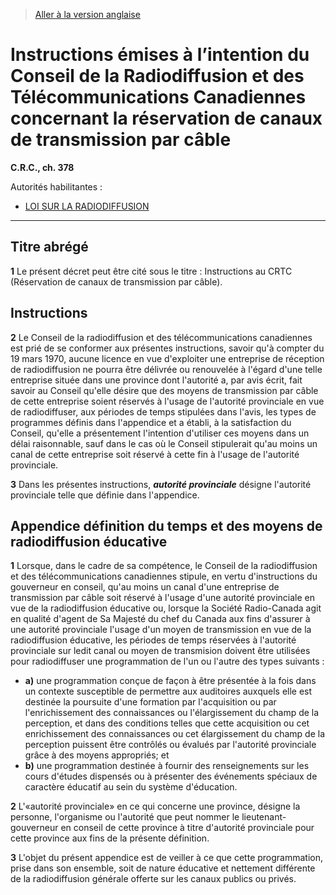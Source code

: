 > [Aller à la version anglaise](/en/Regulations/Consolidated%20Regulations%20of%20Canada/301-400/C.R.C.,%20c.%20378.md)

# Instructions émises à l’intention du Conseil de la Radiodiffusion et des Télécommunications Canadiennes concernant la réservation de canaux de transmission par câble

**C.R.C., ch. 378**

Autorités habilitantes : 
- [LOI SUR LA RADIODIFFUSION](/fr/Lois/Lois%20du%20Canada/1991/ch.%2011.md)

----------



## Titre abrégé


**1** Le présent décret peut être cité sous le titre : Instructions au CRTC (Réservation de canaux de transmission par câble).




## Instructions


**2** Le Conseil de la radiodiffusion et des télécommunications canadiennes est prié de se conformer aux présentes instructions, savoir qu'à compter du 19 mars 1970, aucune licence en vue d'exploiter une entreprise de réception de radiodiffusion ne pourra être délivrée ou renouvelée à l'égard d'une telle entreprise située dans une province dont l'autorité a, par avis écrit, fait savoir au Conseil qu'elle désire que des moyens de transmission par câble de cette entreprise soient réservés à l'usage de l'autorité provinciale en vue de radiodiffuser, aux périodes de temps stipulées dans l'avis, les types de programmes définis dans l'appendice et a établi, à la satisfaction du Conseil, qu'elle a présentement l'intention d'utiliser ces moyens dans un délai raisonnable, sauf dans le cas où le Conseil stipulerait qu'au moins un canal de cette entreprise soit réservé à cette fin à l'usage de l'autorité provinciale.



**3** Dans les présentes instructions, ***autorité provinciale*** désigne l'autorité provinciale telle que définie dans l'appendice.




## Appendice définition du temps et des moyens de radiodiffusion éducative
**1** Lorsque, dans le cadre de sa compétence, le Conseil de la radiodiffusion et des télécommunications canadiennes stipule, en vertu d'instructions du gouverneur en conseil, qu'au moins un canal d'une entreprise de transmission par câble soit réservé à l'usage d'une autorité provinciale en vue de la radiodiffusion éducative ou, lorsque la Société Radio-Canada agit en qualité d'agent de Sa Majesté du chef du Canada aux fins d'assurer à une autorité provinciale l'usage d'un moyen de transmission en vue de la radiodiffusion éducative, les périodes de temps réservées à l'autorité provinciale sur ledit canal ou moyen de transmision doivent être utilisées pour radiodiffuser une programmation de l'un ou l'autre des types suivants :
- **a)** une programmation conçue de façon à être présentée à la fois dans un contexte susceptible de permettre aux auditoires auxquels elle est destinée la poursuite d'une formation par l'acquisition ou par l'enrichissement des connaissances ou l'élargissement du champ de la perception, et dans des conditions telles que cette acquisition ou cet enrichissement des connaissances ou cet élargissement du champ de la perception puissent être contrôlés ou évalués par l'autorité provinciale grâce à des moyens appropriés; et
- **b)** une programmation destinée à fournir des renseignements sur les cours d'études dispensés ou à présenter des événements spéciaux de caractère éducatif au sein du système d'éducation.


**2** L'«autorité provinciale» en ce qui concerne une province, désigne la personne, l'organisme ou l'autorité que peut nommer le lieutenant-gouverneur en conseil de cette province à titre d'autorité provinciale pour cette province aux fins de la présente définition.


**3** L'objet du présent appendice est de veiller à ce que cette programmation, prise dans son ensemble, soit de nature éducative et nettement différente de la radiodiffusion générale offerte sur les canaux publics ou privés.



